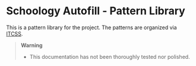 # Schoology Autofill - Pattern Library

This is a pattern library for the project. The patterns are organized via [ITCSS][itcss].

> **Warning**
>
> - This documentation has not been thoroughly tested nor polished.


[itcss]: https://www.xfive.co/blog/itcss-scalable-maintainable-css-architecture/ "Inverted Triangle CSS"